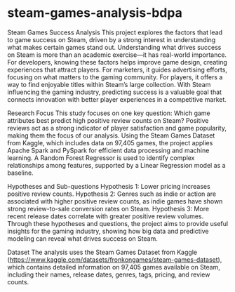 # steam-games-analysis-bdpa
Steam Games Success Analysis
This project explores the factors that lead to game success on Steam, driven by a strong interest in understanding what makes certain games stand out. Understanding what drives success on Steam is more than an academic exercise—it has real-world importance. For developers, knowing these factors helps improve game design, creating experiences that attract players. For marketers, it guides advertising efforts, focusing on what matters to the gaming community. For players, it offers a way to find enjoyable titles within Steam’s large collection. With Steam influencing the gaming industry, predicting success is a valuable goal that connects innovation with better player experiences in a competitive market.

Research Focus
This study focuses on one key question:
Which game attributes best predict high positive review counts on Steam?
Positive reviews act as a strong indicator of player satisfaction and game popularity, making them the focus of our analysis. Using the Steam Games Dataset from Kaggle, which includes data on 97,405 games, the project applies Apache Spark and PySpark for efficient data processing and machine learning. A Random Forest Regressor is used to identify complex relationships among features, supported by a Linear Regression model as a baseline.

Hypotheses and Sub-questions
Hypothesis 1: Lower pricing increases positive review counts.
Hypothesis 2: Genres such as indie or action are associated with higher positive review counts, as indie games have shown strong review-to-sale conversion rates on Steam.
Hypothesis 3: More recent release dates correlate with greater positive review volumes.
Through these hypotheses and questions, the project aims to provide useful insights for the gaming industry, showing how big data and predictive modeling can reveal what drives success on Steam.

Dataset
The analysis uses the Steam Games Dataset from Kaggle (https://www.kaggle.com/datasets/fronkongames/steam-games-dataset), which contains detailed information on 97,405 games available on Steam, including their names, release dates, genres, tags, pricing, and review counts.
